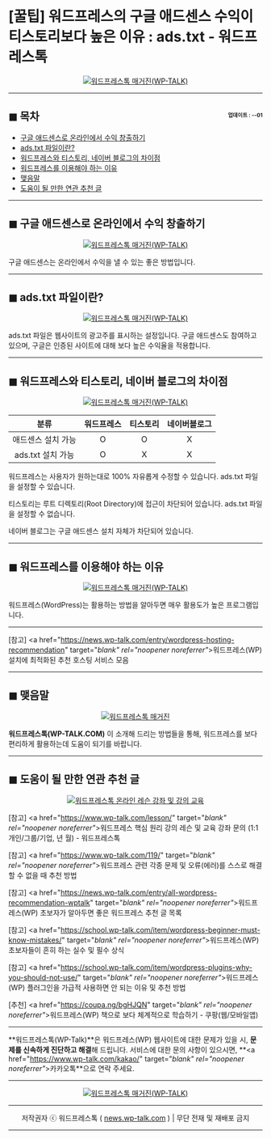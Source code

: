 # [꿀팁] 워드프레스의 구글 애드센스 수익이 티스토리보다 높은 이유 : ads.txt - 워드프레스톡

<center><a href="https://www.wp-talk.com/kakao/" target="_blank" rel="noopener noreferrer"_><img src="https://hellotblog.files.wordpress.com/2019/05/wptalk-google-adsense-high-300x300.png" style="max-width:100%;" alt="워드프레스톡 매거진(WP-TALK)"></a></center>

<!-- <a name="index"></a> -->
***
## ◼︎ 목차 <span style="font-size:0.5em; float:right; padding:0.5em 0 0;">업데이트 : <span class="post-year"></span>-<span class="post-month-digits"></span>-01</span>

- [구글 애드센스로 온라인에서 수익 창출하기](#index-00)
- [ads.txt 파일이란?](#index-01)
- [워드프레스와 티스토리, 네이버 블로그의 차이점](#index-02)
- [워드프레스를 이용해야 하는 이유](#index-03)
- [맺음말](#index-epilogue)
- [도움이 될 만한 연관 추천 글](#recommendation)

<!-- <a name="index-00"></a> -->
***
## ◼︎ 구글 애드센스로 온라인에서 수익 창출하기

<center><a href="https://www.wp-talk.com/kakao/" target="_blank" rel="noopener noreferrer"_><img src="https://hellotblog.files.wordpress.com/2019/05/google-adsense-logo-01-800.png" style="max-width:100%;" alt="워드프레스톡 매거진(WP-TALK)"></a></center>

구글 애드센스는 온라인에서 수익을 낼 수 있는 좋은 방법입니다.

<!-- <a name="index-01"></a> -->
***
## ◼︎ ads.txt 파일이란?

<center><a href="https://www.wp-talk.com/kakao/" target="_blank" rel="noopener noreferrer"_><img src="https://hellotblog.files.wordpress.com/2019/05/ads-txt-file-adsense-01-800.png" style="max-width:100%;" alt="워드프레스톡 매거진(WP-TALK)"></a></center>

ads.txt 파일은 웹사이트의 광고주를 표시하는 설정입니다.
구글 애드센스도 참여하고 있으며, 구글은 인증된 사이트에 대해 보다 높은 수익율을 적용합니다.

<!-- <a name="index-02"></a> -->
***
## ◼︎ 워드프레스와 티스토리, 네이버 블로그의 차이점

<center><a href="https://www.wp-talk.com/kakao/" target="_blank" rel="noopener noreferrer"_><img src="https://hellotblog.files.wordpress.com/2019/05/ads-txt-file-adsense-02-800.png" style="max-width:100%;" alt="워드프레스톡 매거진(WP-TALK)"></a></center>

|분류|워드프레스|티스토리|네이버블로그|
|:-:|:-:|:-:|:-:|
|애드센스 설치 가능|O|O|X|
|ads.txt 설치 가능|O|X|X|

워드프레스는 사용자가 원하는대로 100% 자유롭게 수정할 수 있습니다.
ads.txt 파일을 설정할 수 있습니다.

티스토리는 루트 디렉토리(Root Directory)에 접근이 차단되어 있습니다.
ads.txt 파일을 설정할 수 없습니다.

네이버 블로그는 구글 애드센스 설치 자체가 차단되어 있습니다.

<!-- <a name="index-03"></a> -->
***
## ◼︎ 워드프레스를 이용해야 하는 이유

<center><a href="https://www.wp-talk.com/kakao/" target="_blank" rel="noopener noreferrer"_><img src="https://hellotblog.files.wordpress.com/2019/04/wptalk-wordpress-logo-03-800.png" style="max-width:100%;" alt="워드프레스톡 매거진(WP-TALK)"></a></center>

워드프레스(WordPress)는 활용하는 방법을 알아두면 매우 활용도가 높은 프로그램입니다.

***
[참고] <a href="https://news.wp-talk.com/entry/wordpress-hosting-recommendation" target="_blank" rel="noopener noreferrer"_>워드프레스(WP) 설치에 최적화된 추천 호스팅 서비스 모음</a>

<!-- <a name="index-epilogue"></a> -->
***
## ◼︎ 맺음말

<center><a href="https://www.wp-talk.com/kakao/" target="_blank" rel="noopener noreferrer"_><img src="https://hellotblog.files.wordpress.com/2019/01/wptalk-com-cover-01.png" style="max-width:100%;" alt="워드프레스톡 매거진"></a></center>

**워드프레스톡(WP-TALK.COM)** 이 소개해 드리는 방법들을 통해, 워드프레스를 보다 편리하게 활용하는데 도움이 되기를 바랍니다.

<!-- <a name="recommendation"></a> -->
***
## ◼︎ 도움이 될 만한 연관 추천 글

<center><a href="https://www.wp-talk.com/lesson/" target="_blank" rel="noopener noreferrer"_><img src="https://hellotblog.files.wordpress.com/2019/03/classroom-online-wptalk-00-800x500.png" style="max-width:100%;" alt="워드프레스톡 온라인 레슨 강좌 및 강의 교육"></a></center>

[참고] <a href="https://www.wp-talk.com/lesson/" target="_blank" rel="noopener noreferrer"_>워드프레스 핵심 원리 강의 레슨 및 교육 강좌 문의 (1:1개인/그룹/기업, <span class="post-year"></span>년 <span class="post-month"></span>월) - 워드프레스톡</a>

[참고] <a href="https://www.wp-talk.com/119/" target="_blank" rel="noopener noreferrer"_>워드프레스 관련 각종 문제 및 오류(에러)를 스스로 해결할 수 없을 때 추천 방법</a>

[참고] <a href="https://news.wp-talk.com/entry/all-wordpress-recommendation-wptalk" target="_blank" rel="noopener noreferrer"_>워드프레스(WP) 초보자가 알아두면 좋은 워드프레스 추천 글 목록</a>

[참고] <a href="https://school.wp-talk.com/item/wordpress-beginner-must-know-mistakes/" target="_blank" rel="noopener noreferrer"_>워드프레스(WP) 초보자들이 흔히 하는 실수 및 필수 상식</a>

[참고] <a href="https://school.wp-talk.com/item/wordpress-plugins-why-you-should-not-use/" target="_blank" rel="noopener noreferrer"_>워드프레스(WP) 플러그인을 가급적 사용하면 안 되는 이유 및 추천 방법</a>

[추천] <a href="https://coupa.ng/bgHJQN" target="_blank" rel="noopener noreferrer"_>워드프레스(WP) 책으로 보다 체계적으로 학습하기 - 쿠팡(웹/모바일앱)</a>

***
**워드프레스톡(WP-Talk)**은 워드프레스(WP) 웹사이트에 대한 문제가 있을 시, **문제를 신속하게 진단하고 해결**해 드립니다. 서비스에 대한 문의 사항이 있으시면, **<a href="https://www.wp-talk.com/kakao/" target="_blank" rel="noopener noreferrer"_>카카오톡</a>**으로 연락 주세요.

***
<center><a href="https://www.wp-talk.com/kakao/" target="_blank" rel="noopener noreferrer"_><img src="https://hellotblog.files.wordpress.com/2019/03/wptalk-logo-120x120.png" style="max-width:100%;" alt="워드프레스톡 매거진(WP-TALK)"></a></center>

***
<center>저작권자 ⓒ 워드프레스톡 ( <a href="https://www.wp-talk.com/kakao/" target="_blank" rel="noopener noreferrer"_>news.wp-talk.com</a> ) | 무단 전재 및 재배포 금지</center>

***
